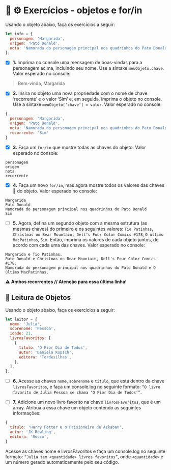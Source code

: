 # 🚀 :gear: Exercícios - objetos e for/in

Usando o objeto abaixo, faça os exercícios a seguir:

```js
let info = {
  personagem: 'Margarida',
  origem: 'Pato Donald',
  nota: 'Namorada do personagem principal nos quadrinhos do Pato Donald',
};
```

- [x] **1.** Imprima no console uma mensagem de boas-vindas para a personagem acima, incluindo seu nome. Use a sintaxe `meuObjeto.chave`. Valor esperado no console:

>Bem-vinda, Margarida

- [x] **2.** Insira no objeto uma nova propriedade com o nome de chave ‘recorrente’ e o valor ‘Sim’ e, em seguida, imprima o objeto no console. Use a sintaxe `meuObjeto['chave'] = valor`. Valor esperado no console:

```js
{
  personagem: 'Margarida',
  origem: 'Pato Donald',
  nota: 'Namorada do personagem principal nos quadrinhos do Pato Donald',
  recorrente: 'Sim'
}
```
- [x] **3.** Faça um `for/in` que mostre todas as chaves do objeto. Valor esperado no console:

```shell
personagem
origem
nota
recorrente
```

- [x] **4.** Faça um novo `for/in`, mas agora mostre todos os valores das chaves :key: do objeto. Valor esperado no console: 

```shell
Margarida
Pato Donald
Namorada do personagem principal nos quadrinhos do Pato Donald
Sim
```

- [ ] **5.** Agora, defina um segundo objeto com a mesma estrutura (as mesmas chaves) do primeiro e os seguintes valores: `Tio Patinhas`, `Christmas on Bear Mountain, Dell’s Four Color Comics #178`, `O último MacPatinhas`, `Sim`. Então, imprima os valores de cada objeto juntos, de acordo com cada uma das chaves. Valor esperado no console:

```shell
Margarida e Tio Patinhas.
Pato Donald e Christmas on Bear Mountain, Dell's Four Color Comics #178.
Namorada do personagem principal nos quadrinhos do Pato Donald e O último MacPatinhas.
```

:warning: **Ambos recorrentes // Atenção para essa última linha!**

## 🚀 Leitura de Objetos

Usando o objeto abaixo, faça os exercícios a seguir:

```js
let leitor = {
  nome: 'Julia',
  sobrenome: 'Pessoa',
  idade: 21,
  livrosFavoritos: [
    {
      titulo: 'O Pior Dia de Todos',
      autor: 'Daniela Kopsch',
      editora: 'Tordesilhas',
    },
  ],
};
```

- [ ] **6.** Acesse as chaves `nome`, `sobrenome` e `titulo`, que está dentro da chave `livrosFavoritos`, e faça um console.log no seguinte formato: `“O livro favorito de Julia Pessoa se chama ‘O Pior Dia de Todos’”`.

- [ ] **7.** Adicione um novo livro favorito na chave `livrosFavoritos`, que é um array. Atribua a essa chave um objeto contendo as seguintes informações:

```js
{
  titulo: 'Harry Potter e o Prisioneiro de Azkaban',
  autor: 'JK Rowling',
  editora: 'Rocco',
}
```

Acesse as chaves nome e livrosFavoritos e faça um console.log no seguinte formato: `“Julia tem <quantidade> livros favoritos”`, onde `<quantidade>` é um número gerado automaticamente pelo seu código.

